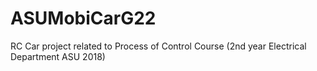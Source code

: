 # ASUMobiCarG22
RC Car project related to Process of Control Course (2nd year Electrical Department ASU 2018)
